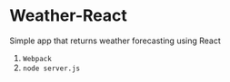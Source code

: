 # Weather-React
Simple app that returns weather forecasting using React

1. `Webpack`
2. `node server.js`
